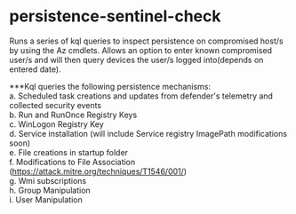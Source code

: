 # persistence-sentinel-check
Runs a series of kql queries to inspect persistence on compromised host/s by using the Az cmdlets. Allows an option to enter known compromised user/s and will then query devices the user/s logged into(depends on entered date).


***Kql queries the following persistence mechanisms:<br />
a. Scheduled task creations and updates from defender's telemetry and collected security events<br />
b. Run and RunOnce Registry Keys<br />
c. WinLogon Registry Key<br />
d. Service installation (will include Service registry ImagePath modifications soon)<br />
e. File creations in startup folder<br />
f. Modifications to File Association (https://attack.mitre.org/techniques/T1546/001/)<br />
g. Wmi subscriptions<br />
h. Group Manipulation<br />
i. User Manipulation<br />
